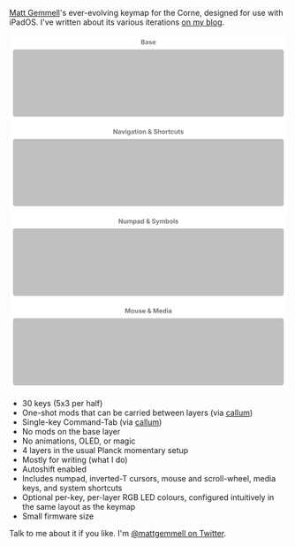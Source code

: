 [Matt Gemmell][]'s ever-evolving keymap for the Corne, designed for use with iPadOS. I've written about its various iterations [on my blog](https://mattgemmell.com/category/tech/).

![](keymap_diagram.svg)

- 30 keys (5x3 per half)
- One-shot mods that can be carried between layers (via [callum][])
- Single-key Command-Tab (via [callum][])
- No mods on the base layer
- No animations, OLED, or magic
- 4 layers in the usual Planck momentary setup
- Mostly for writing (what I do)
- Autoshift enabled
- Includes numpad, inverted-T cursors, mouse and scroll-wheel, media keys, and system shortcuts
- Optional per-key, per-layer RGB LED colours, configured intuitively in the same layout as the keymap
- Small firmware size

Talk to me about it if you like. I'm [@mattgemmell on Twitter][].

[Matt Gemmell]: https://mattgemmell.com
[callum]: https://github.com/callum-oakley/qmk_firmware/tree/master/users/callum
[@mattgemmell on Twitter]: https://twitter.com/mattgemmell
